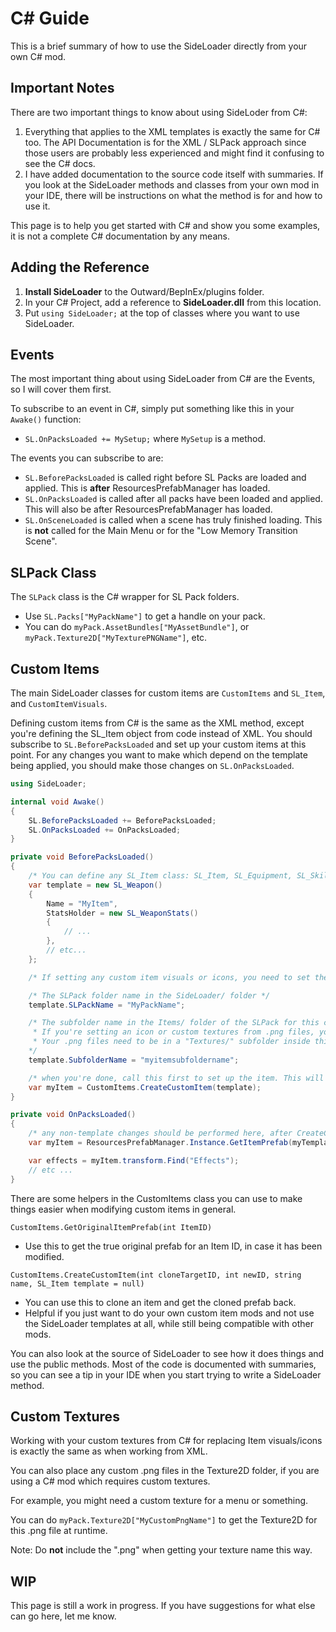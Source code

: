 # C# Guide

This is a brief summary of how to use the SideLoader directly from your own C# mod.

## Important Notes

There are two important things to know about using SideLoder from C#:

1. Everything that applies to the XML templates is exactly the same for C# too. The API Documentation is for the XML / SLPack approach since those users are probably less experienced and might find it confusing to see the C# docs. 
2. I have added documentation to the source code itself with summaries. If you look at the SideLoader methods and classes from your own mod in your IDE, there will be instructions on what the method is for and how to use it.

This page is to help you get started with C# and show you some examples, it is not a complete C# documentation by any means.

## Adding the Reference

1. <b>Install SideLoader</b> to the Outward/BepInEx/plugins folder.
2. In your C# Project, add a reference to <b>SideLoader.dll</b> from this location.
3. Put `using SideLoader;` at the top of classes where you want to use SideLoader.

## Events
The most important thing about using SideLoader from C# are the Events, so I will cover them first.

To subscribe to an event in C#, simply put something like this in your `Awake()` function:
* `SL.OnPacksLoaded += MySetup;` where `MySetup` is a method.

The events you can subscribe to are:
* `SL.BeforePacksLoaded` is called right before SL Packs are loaded and applied. This is <b>after</b> ResourcesPrefabManager has loaded.
* `SL.OnPacksLoaded` is called after all packs have been loaded and applied. This will also be after ResourcesPrefabManager has loaded.
* `SL.OnSceneLoaded` is called when a scene has truly finished loading. This is <b>not</b> called for the Main Menu or for the "Low Memory Transition Scene".

## SLPack Class

The `SLPack` class is the C# wrapper for SL Pack folders.

* Use `SL.Packs["MyPackName"]` to get a handle on your pack.
* You can do `myPack.AssetBundles["MyAssetBundle"]`, or `myPack.Texture2D["MyTexturePNGName"]`, etc.

## Custom Items

The main SideLoader classes for custom items are `CustomItems` and `SL_Item`, and `CustomItemVisuals`.

Defining custom items from C# is the same as the XML method, except you're defining the SL_Item object from code instead of XML. You should subscribe to `SL.BeforePacksLoaded` and set up your custom items at this point. For any changes you want to make which depend on the template being applied, you should make those changes on `SL.OnPacksLoaded`.

```csharp
using SideLoader;

internal void Awake() 
{
    SL.BeforePacksLoaded += BeforePacksLoaded;
    SL.OnPacksLoaded += OnPacksLoaded;
}

private void BeforePacksLoaded()
{
    /* You can define any SL_Item class: SL_Item, SL_Equipment, SL_Skill, SL_Weapon, SL_Bag */
    var template = new SL_Weapon()
    {
        Name = "MyItem",
        StatsHolder = new SL_WeaponStats()
        {
            // ...
        },
        // etc...
    };

    /* If setting any custom item visuals or icons, you need to set these next two values. */

    /* The SLPack folder name in the SideLoader/ folder */
    template.SLPackName = "MyPackName"; 

    /* The subfolder name in the Items/ folder of the SLPack for this custom item.
     * If you're setting an icon or custom textures from .png files, you need to set this.
     * Your .png files need to be in a "Textures/" subfolder inside this subfolder, and use the names as described on the Custom Item Visuals page.
    */
    template.SubfolderName = "myitemsubfoldername"; 

    /* when you're done, call this first to set up the item. This will call ApplyTemplateToItem() too, when SideLoader has finished loading all assets. */
    var myItem = CustomItems.CreateCustomItem(template);
}

private void OnPacksLoaded()
{
    /* any non-template changes should be performed here, after CreateCustomItem() */
    var myItem = ResourcesPrefabManager.Instance.GetItemPrefab(myTemplateNewID);

    var effects = myItem.transform.Find("Effects");
    // etc ...
}
```

There are some helpers in the CustomItems class you can use to make things easier when modifying custom items in general.

`CustomItems.GetOriginalItemPrefab(int ItemID)`
* Use this to get the true original prefab for an Item ID, in case it has been modified.

`CustomItems.CreateCustomItem(int cloneTargetID, int newID, string name, SL_Item template = null)`
* You can use this to clone an item and get the cloned prefab back.
* Helpful if you just want to do your own custom item mods and not use the SideLoader templates at all, while still being compatible with other mods.

You can also look at the source of SideLoader to see how it does things and use the public methods. Most of the code is documented with summaries, so you can see a tip in your IDE when you start trying to write a SideLoader method.

## Custom Textures

Working with your custom textures from C# for replacing Item visuals/icons is exactly the same as when working from XML.

You can also place any custom .png files in the Texture2D folder, if you are using a C# mod which requires custom textures.

For example, you might need a custom texture for a menu or something.

You can do `myPack.Texture2D["MyCustomPngName"]` to get the Texture2D for this .png file at runtime. 

Note: Do <b>not</b> include the ".png" when getting your texture name this way.

## WIP

This page is still a work in progress. If you have suggestions for what else can go here, let me know.

